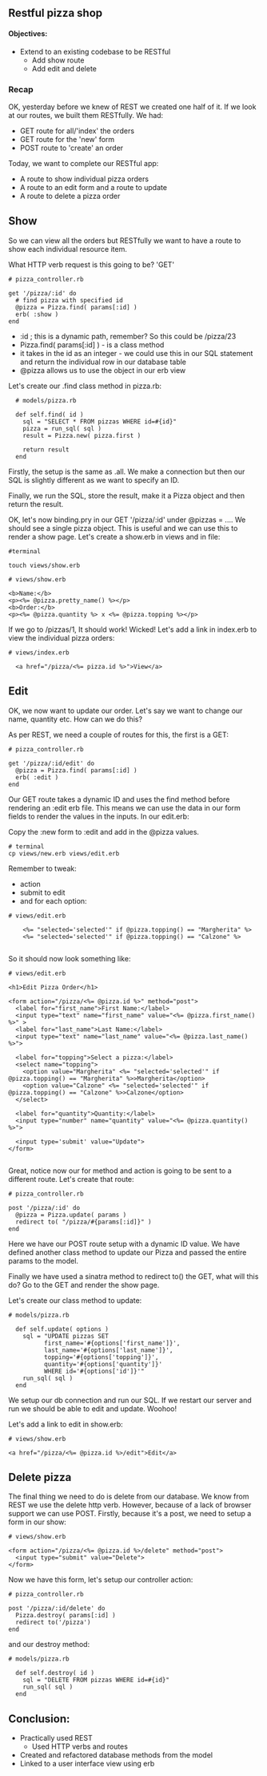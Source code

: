 ## Restful pizza shop

#### Objectives:

- Extend to an existing codebase to be RESTful
	- Add show route
	- Add edit and delete

### Recap

OK, yesterday before we knew of REST we created one half of it. If we look at our routes, we built them RESTfully. We had:

- GET route for all/'index' the orders
- GET route for the 'new' form
- POST route to 'create' an order

Today, we want to complete our RESTful app:

- A route to show individual pizza orders
- A route to an edit form and a route to update
- A route to delete a pizza order

## Show

So we can view all the orders but RESTfully we want to have a route to show each individual resource item.

What HTTP verb request is this going to be? 'GET'

```
# pizza_controller.rb

get '/pizza/:id' do
  # find pizza with specified id
  @pizza = Pizza.find( params[:id] )
  erb( :show )
end

```

- :id ; this is a dynamic path, remember? So this could be /pizza/23
- Pizza.find( params[:id] ) - is a class method
- it takes in the id as an integer - we could use this in our SQL statement and return the individual row in our database table
- @pizza allows us to use the object in our erb view

Let's create our .find class method in pizza.rb:

```
  # models/pizza.rb

  def self.find( id )
    sql = "SELECT * FROM pizzas WHERE id=#{id}"
    pizza = run_sql( sql )
    result = Pizza.new( pizza.first )

    return result
  end

```

Firstly, the setup is the same as .all. We make a connection but then our SQL is slightly different as we want to specify an ID.

Finally, we run the SQL, store the result, make it a Pizza object and then return the result.

OK, let's now binding.pry in our GET '/pizza/:id' under @pizzas = ....
We should see a single pizza object. This is useful and we can use this to render a show page. Let's create a show.erb in views and in file:

```
#terminal

touch views/show.erb
```

```
# views/show.erb

<b>Name:</b>
<p><%= @pizza.pretty_name() %></p>
<b>Order:</b>
<p><%= @pizza.quantity %> x <%= @pizza.topping %></p>
```

If we go to /pizzas/1, It should work! Wicked! Let's add a link in index.erb to view the individual pizza orders:

```
# views/index.erb

  <a href="/pizza/<%= pizza.id %>">View</a>
```

## Edit

OK, we now want to update our order. Let's say we want to change our name, quantity etc. How can we do this? 

As per REST, we need a couple of routes for this, the first is a GET:

```
# pizza_controller.rb

get '/pizza/:id/edit' do
  @pizza = Pizza.find( params[:id] )
  erb( :edit )
end

```

Our GET route takes a dynamic ID and uses the find method before rendering an :edit erb file. This means we can use the data in our form fields to render the values in the inputs. In our edit.erb:

Copy the :new form to :edit and add in the @pizza values. 

```
# terminal
cp views/new.erb views/edit.erb
```

Remember to tweak:

- action
- submit to edit
- and for each option:

```
# views/edit.erb

	<%= "selected='selected'" if @pizza.topping() == "Margherita" %>
	<%= "selected='selected'" if @pizza.topping() == "Calzone" %>
	
```

So it should now look something like:

```
# views/edit.erb

<h1>Edit Pizza Order</h1>

<form action="/pizza/<%= @pizza.id %>" method="post">
  <label for="first_name">First Name:</label>
  <input type="text" name="first_name" value="<%= @pizza.first_name() %>" >
  <label for="last_name">Last Name:</label>
  <input type="text" name="last_name" value="<%= @pizza.last_name() %>">

  <label for="topping">Select a pizza:</label>
  <select name="topping">
    <option value="Margherita" <%= "selected='selected'" if @pizza.topping() == "Margherita" %>>Margherita</option>
    <option value="Calzone" <%= "selected='selected'" if @pizza.topping() == "Calzone" %>>Calzone</option>
  </select>

  <label for="quantity">Quantity:</label>
  <input type="number" name="quantity" value="<%= @pizza.quantity() %>">

  <input type='submit' value="Update">
</form>


```

Great, notice now our for method and action is going to be sent to a different route. Let's create that route:

```
# pizza_controller.rb

post '/pizza/:id' do
  @pizza = Pizza.update( params )
  redirect to( "/pizza/#{params[:id]}" )
end

```

Here we have our POST route setup with a dynamic ID value. We have defined another class method to update our Pizza and passed the entire params to the model.

Finally we have used a sinatra method to redirect to() the GET, what will this do? Go to the GET and render the show page.

Let's create our class method to update:

```
# models/pizza.rb

  def self.update( options )
    sql = "UPDATE pizzas SET 
          first_name='#{options['first_name']}', 
          last_name='#{options['last_name']}', 
          topping='#{options['topping']}',
          quantity='#{options['quantity']}'
          WHERE id='#{options['id']}'"
    run_sql( sql )
  end

```

We setup our db connection and run our SQL. If we restart our server and run we should be able to edit and update. Woohoo!

Let's add a link to edit in show.erb:

```
# views/show.erb

<a href="/pizza/<%= @pizza.id %>/edit">Edit</a>

```

## Delete pizza

The final thing we need to do is delete from our database. We know from REST we use the delete http verb. However, because of a lack of browser support we can use POST. Firstly, because it's a post, we need to setup a form in our show:

```
# views/show.erb

<form action="/pizza/<%= @pizza.id %>/delete" method="post">
  <input type="submit" value="Delete">
</form>

```

Now we have this form, let's setup our controller action:

```
# pizza_controller.rb

post '/pizza/:id/delete' do
  Pizza.destroy( params[:id] )
  redirect to('/pizza')
end

```

and our destroy method:

```
# models/pizza.rb

  def self.destroy( id )
    sql = "DELETE FROM pizzas WHERE id=#{id}"
    run_sql( sql )
  end

```

## Conclusion:

- Practically used REST
	- Used HTTP verbs and routes
- Created and refactored database methods from the model
- Linked to a user interface view using erb


	

